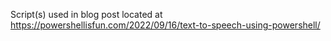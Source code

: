 Script(s) used in blog post located at https://powershellisfun.com/2022/09/16/text-to-speech-using-powershell/
